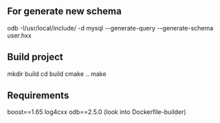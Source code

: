 ## For generate new schema
odb -I/usr/local/include/ -d mysql --generate-query --generate-schema user.hxx

## Build project
mkdir build
cd build
cmake ..
make

## Requirements
boost==1.65
log4cxx
odb==2.5.0 (look into Dockerfile-builder)
